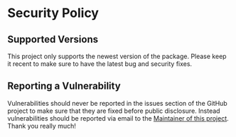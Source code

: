 # Security Policy

## Supported Versions

This project only supports the newest version of the package. Please keep it recent to make sure to have the latest bug and security fixes.

## Reporting a Vulnerability

Vulnerabilities should never be reported in the issues section of the GitHub project to make sure that they are fixed before public disclosure. Instead vulnerabilities should be reported via email to the [Maintainer of this project](github.com/mcwertgaming). Thank you really much!
